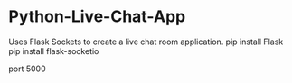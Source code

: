 # Python-Live-Chat-App
Uses Flask Sockets to create a live chat room application.
pip install Flask
pip install flask-socketio

port 5000

